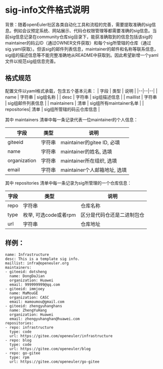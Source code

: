 # sig-info文件格式说明
背景：随着openEuler社区各类自动化工具和流程的完善，需要提取准确的sig信息。例如会议预定系统、网站展示、代码仓权限管理等都需要准确的sig信息。当前sig信息记录在community仓库sig目录下，能获准确取到的信息包括该sig的maintainer的码云ID（通过OWNER文件获取）和每个sig所管辖的仓库（通过sig.yaml获取）。但该sig的邮件列表信息，maintainer的邮件和名称等联系信息，sig组的描述信息等不能完整准确地从README中获取到。因此希望新增一个yaml文件以规范sig组信息完善。

## 格式规范
配置文件以yaml格式承载，包含五个基本元素：
| 字段 | 类型 | 说明 |
|--|--|--|
| name | 字符串 | sig组名称 |
| desc | 字符串 | sig组描述信息 |
| maillist | 字符串 | sig组邮件列表信息 |
| maintainers | 清单 | sig组所有maintainer名单 |
| repositories| 清单 | sig组所管辖的码云仓库信息 |

其中 maintainers 清单中每一条记录代表一位maintainer的个人信息：

| 字段 | 类型 | 说明 |
|--|--|--|
| giteeid | 字符串 | maintainer的gitee ID, 必填 |
| name | 字符串 | maintainer的姓名, 选填  |
| organization| 字符串 | maintainer所在组织, 选填 |
| email| 字符串 | maintainer个人邮箱地址, 选填 |

其中 repositories 清单中每一条记录为sig所管理的一个仓库信息：

| 字段 | 类型 |  说明 |
|--|--|--|
| repo | 字符串 | 仓库名称 |
| type | 枚举, 可选code或者rpm |区分是代码仓还是二进制包仓|
| url | 字符串 |仓库地址|

## 样例：
```
name: Infrastructure
desc: This is a template sig info.
maillist: infra@openeuler.org
maintainers:
- giteeid: dotsheng
  name: DongDaJian
  organization: Huawei
  email: 999999999@qq.com
- giteeid: immjoey
  name: MaMouGE
  organization: CASC
  email: mamoumou@gmail.com
- giteeid: zhengyuhanghans
  name: ZhengYuHang
  organization: Huawei
  email: zhengyuhanghan@huawei.com
repositories:
- repo: infrastructure
  type: code
  url: https://gitee.com/openeuler/infrastructure
- repo: blog
  type: code
  url: https://gitee.com/openeuler/blog
- repo: go-gitee
  type: rpm
  url: https://gitee.com/openeuler/go-gitee
```

